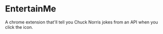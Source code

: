 # EntertainMe
A chrome extension that'll tell you Chuck Norris jokes from an API when you click the icon.
